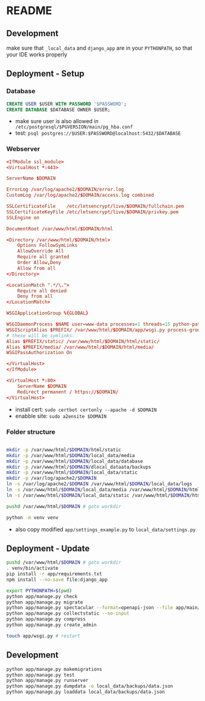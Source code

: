 # README

## Development

make sure that `_local_data` and `django_app` are in your `PYTHONPATH`, so that your
IDE works properly

## Deployment - Setup

### Database

```sql sudo -u postgres psql
CREATE USER $USER WITH PASSWORD '$PASSWORD';
CREATE DATABASE $DATABASE OWNER $USER;
```

- make sure user is also allowed in ` /etc/postgresql/$PGVERSION/main/pg_hba.conf`
- test: `psql postgres://$USER:$PASSWORD@localhost:5432/$DATABASE`

### Webserver

```conf /etc/apache2/sites-available/$DOMAIN.conf
<IfModule ssl_module>
<VirtualHost *:443>

ServerName $DOMAIN

ErrorLog /var/log/apache2/$DOMAIN/error.log
CustomLog /var/log/apache2/$DOMAIN/access.log combined

SSLCertificateFile    /etc/letsencrypt/live/$DOMAIN/fullchain.pem
SSLCertificateKeyFile /etc/letsencrypt/live/$DOMAIN/privkey.pem
SSLEngine on

DocumentRoot /var/www/html/$DOMAIN/html

<Directory /var/www/html/$DOMAIN/html>
    Options FollowSymLinks
    AllowOverride All
    Require all granted
    Order Allow,Deny
    Allow from all
</Directory>

<LocationMatch ".*/\.">
    Require all denied
    Deny from all
</LocationMatch>

WSGIApplicationGroup %{GLOBAL}

WSGIDaemonProcess $NAME user=www-data processes=1 threads=15 python-path=/var/www/html/$DOMAIN/venv/lib/$PYTHON/site-packages:/var/www/html/$DOMAIN/app home=/var/www/html/$DOMAIN/app
WSGIScriptAlias $PREFIX/ /var/www/html/$DOMAIN/app/wsgi.py process-group=$NAME
# these will be symlinks:
Alias $PREFIX/static/ /var/www/html/$DOMAIN/html/static/
Alias $PREFIX/media/ /var/www/html/$DOMAIN/html/media/
WSGIPassAuthorization On

</VirtualHost>
</IfModule>

<VirtualHost *:80>
    ServerName $DOMAIN
    Redirect permanent / https://$DOMAIN/
</VirtualHost>
```

- install cert: `sudo certbot certonly --apache -d $DOMAIN`
- enabble site: `sudo a2ensite $DOMAIN`

### Folder structure

```bash su www-data

mkdir -p /var/www/html/$DOMAIN/html/static
mkdir -p /var/www/html/$DOMAIN/local_data/media
mkdir -p /var/www/html/$DOMAIN/local_data/database
mkdir -p /var/www/html/$DOMAIN/dlocal_dataata/backups
mkdir -p /var/www/html/$DOMAIN/local_data/static
mkdir -p /var/log/apache2/$DOMAIN
ln -s /var/log/apache2/$DOMAIN /var/www/html/$DOMAIN/local_data/logs
ln -s /var/www/html/$DOMAIN/local_data/media /var/www/html/$DOMAIN/html/media
ln -s /var/www/html/$DOMAIN/local_data/static /var/www/html/$DOMAIN/html/static

pushd /var/www/html/$DOMAIN # goto workdir

python -m venv venv
```

- also copy modified `app/settings_example.py` to `local_data/settings.py`

## Deployment - Update

```bash
pushd /var/www/html/$DOMAIN # goto workdir
. venv/bin/activate
pip install -r app/requirements.txt
npm install --no-save file:django_app

export PYTHONPATH=$(pwd)
python app/manage.py check
python app/manage.py migrate
python app/manage.py spectacular --format=openapi-json --file app/main/static/api/schema.json
python app/manage.py collectstatic --no-input
python app/manage.py compress
python app/manage.py create_admin

touch app/wsgi.py # restart
```

## Development

```bash
python app/manage.py makemigrations
python app/manage.py test
python app/manage.py runserver
python app/manage.py dumpdata -o local_data/backups/data.json
python app/manage.py loaddata local_data/backups/data.json
```
